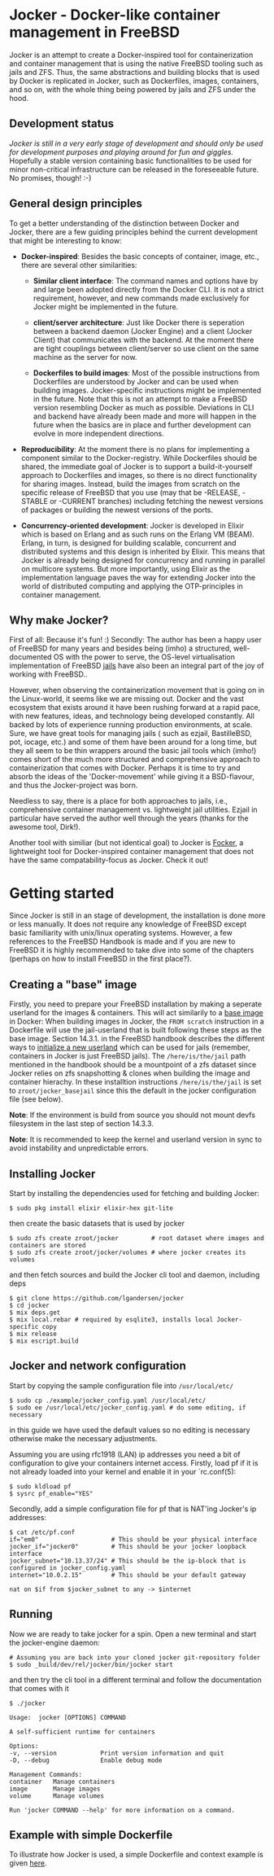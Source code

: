# Jocker - Docker-like container management in FreeBSD
Jocker is an attempt to create a Docker-inspired tool for containerization
and container management that is using the native FreeBSD tooling such as jails and ZFS.
Thus, the same abstractions and building blocks that is used by Docker is replicated in Jocker, such as
Dockerfiles, images, containers, and so on, with the whole thing being powered by jails and ZFS under the hood.

## Development status
*Jocker is still in a very early stage of development and should only be used for development purposes and playing around for fun and giggles.*
Hopefully a stable version containing basic functionalities to be used for minor non-critical infrastructure can be released in the foreseeable future.
No promises, though! :-)

## General design principles
To get a better understanding of the distinction between Docker and Jocker, there are a few guiding principles behind the current development that
might be interesting to know:

  * **Docker-inspired**: Besides the basic concepts of container, image, etc., there are several other similarities:
    * **Similar client interface**: The command names and options have by and large been adopted directly from the Docker CLI.
    It is not a strict requirement, however, and new commands made exclusively for Jocker might be implemented in the future.

    * **client/server architecture**: Just like Docker there is seperation between a backend daemon (Jocker Engine) and a client (Jocker Client) that communicates with the backend. At the moment there are tight couplings between client/server so use client on the same machine as the server for now.
    
    * **Dockerfiles to build images**: Most of the possible instructions from Dockerfiles are understood by Jocker and can be used when building images. Jocker-specific instructions might be implemented in the future.
    Note that this is not an attempt to make a FreeBSD version resembling Docker as much as possible. Deviations in CLI and backend have already been made and more will happen in the future when the basics are in place and further development can evolve in more independent directions.

  * **Reproducibility**: At the moment there is no plans for implementing a component similar to the Docker-registry. While Dockerfiles should be shared, the immediate goal of Jocker is to support a build-it-yourself approach to Dockerfiles and images, so there is no direct functionality for sharing images. Instead, build the images from scratch on the specific release of FreeBSD that you use (may that be -RELEASE, -STABLE or -CURRENT branches) including fetching the newest versions of packages or building the newest versions of the ports.
  * **Concurrency-oriented development**: Jocker is developed in Elixir which is based on Erlang and as such runs on the Erlang VM (BEAM). Erlang, in turn,
  is designed for building scalable, concurrent and distributed systems and this design is inherited by Elixir.
  This means that Jocker is already being designed for concurrency and running in parallel on multicore systems.
  But more importantly, using Elixir as the implementation language paves the way for extending Jocker into the world of distributed computing and applying the OTP-principles in container management.

## Why make Jocker?
First of all: Because it's fun! :)
Secondly: The author has been a happy user of FreeBSD for many years and besides being (imho) a structured, well-documented OS with
the power to serve, the OS-level virtualisation implementation of FreeBSD [jails](https://www.freebsd.org/doc/handbook/jails.html)
have also been an integral part of the joy of working with FreeBSD..

However, when observing the containerization movement that is going on in the Linux-world, it seems like we are
missing out. Docker and the vast ecosystem that exists around it have been rushing forward at
a rapid pace, with new features, ideas, and technology being developed constantly. All backed by lots of
experience running production environments, at scale. Sure, we have great tools for managing jails (
such as ezjail, BastilleBSD, pot, iocage, etc.) and some of them have been around for a long time, but they all seem to be thin wrappers around
the basic jail tools which (imho!) comes short of the much more structured and comprehensive approach to containerization
that comes with Docker. Perhaps it is time to try and absorb the ideas of the 'Docker-movement' while giving it a BSD-flavour,
and thus the Jocker-project was born. 

Needless to say, there is a place for both approaches to jails, i.e., comprehensive container management vs. lightweight jail utilities.
Ezjail in particular have served the author well through the years (thanks for the awesome tool, Dirk!).

Another tool with similiar (but not identical goal) to Jocker is [Focker](https://github.com/sadaszewski/focker), a lightweight tool
for Docker-inspired container management that does not have the same compatability-focus as Jocker. Check it out!

# Getting started
Since Jocker is still in an stage of development, the installation is done more or less manually.
It does not require any knowledge of FreeBSD except basic familiarity with unix/linux
operating systems. However, a few references to the FreeBSD Handbook is made and if you are new to FreeBSD
it is highly recommended to take dive into some of the chapters (perhaps on how to install FreeBSD in the first place?).

## Creating a "base" image
Firstly, you need to prepare your FreeBSD installation by making a seperate userland for the images & containers. This will act similarily to a [base image](https://docs.docker.com/glossary/#base_image)
in Docker: When building images in Jocker, the `FROM scratch` instruction in a Dockerfile will use the jail-userland that is built following these steps as the base image.
Section 14.3.1. in the FreeBSD handbook describes the different ways to [initialize a new userland](https://www.freebsd.org/doc/handbook/jails-build.html) which
can be used for jails (remember, containers in Jocker is just FreeBSD jails).
The `/here/is/the/jail` path mentioned in the handbook should be a mountpoint of a zfs dataset since Jocker relies on zfs snapshotting & clones when building the
image and container hierachy. In these installtion instructions `/here/is/the/jail` is set to `zroot/jocker_basejail` since this the default in the jocker configuration file (see below).

**Note**: If the environment is build from source you should not mount devfs filesystem in the last step of section 14.3.3.

**Note**: It is recommended to keep the kernel and userland version in sync to avoid instability and unpredictable errors.

## Installing Jocker
Start by installing the dependencies used for fetching and building Jocker:

```
$ sudo pkg install elixir elixir-hex git-lite
```

then create the basic datasets that is used by jocker

```
$ sudo zfs create zroot/jocker         # root dataset where images and containers are stored
$ sudo zfs create zroot/jocker/volumes # where jocker creates its volumes
```

and then fetch sources and build the Jocker cli tool and daemon, including deps

```
$ git clone https://github.com/lgandersen/jocker
$ cd jocker
$ mix deps.get
$ mix local.rebar # required by esqlite3, installs local Jocker-specific copy
$ mix release
$ mix escript.build
```

## Jocker and network configuration
Start by copying the sample configuration file into `/usr/local/etc/`

```
$ sudo cp ./example/jocker_config.yaml /usr/local/etc/
$ sudo ee /usr/local/etc/jocker_config.yaml # do some editing, if necessary
```

in this guide we have used the default values so no editing is necessary
otherwise make the necessary adjustments.

Assuming you are using rfc1918 (LAN) ip addresses you need a bit of configuration
to give your containers internet access. Firstly, load pf if it is not already loaded into
your kernel and enable it in your `rc.conf(5):

```
$ sudo kldload pf
$ sysrc pf_enable="YES"
```

Secondly, add a simple configuration file for pf that is NAT'ing Jocker's ip addresses:

```
$ cat /etc/pf.conf
if="em0"                    # This should be your physical interface
jocker_if="jocker0"         # This should be your jocker loopback interface
jocker_subnet="10.13.37/24" # This should be the ip-block that is configured in jocker_config.yaml
internet="10.0.2.15"        # This should be your default gateway

nat on $if from $jocker_subnet to any -> $internet
```

## Running
Now we are ready to take jocker for a spin. Open a new terminal and start the jocker-engine daemon:

```
# Assuming you are back into your cloned jocker git-repository folder
$ sudo _build/dev/rel/jocker/bin/jocker start
```

and then try the cli tool in a different terminal and follow the documentation
that comes with it

```
$ ./jocker

Usage:  jocker [OPTIONS] COMMAND

A self-sufficient runtime for containers

Options:
-v, --version            Print version information and quit
-D, --debug              Enable debug mode

Management Commands:
container   Manage containers
image       Manage images
volume      Manage volumes

Run 'jocker COMMAND --help' for more information on a command.
```

## Example with simple Dockerfile
To illustrate how Jocker is used, a simple Dockerfile and context example is given
[here](https://github.com/lgandersen/jocker/tree/master/example/nginx_image).
